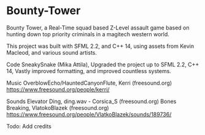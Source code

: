 # Bounty-Tower
Bounty Tower, a Real-Time squad based Z-Level assault game based on hunting down top priority criminals in a magitech western world.

This project was built with SFML 2.2, and C++ 14, using assets from Kevin Macleod, and various sound artists.

Code
SneakySnake (Mika Attila), Upgraded the project up to SFML 2.2, C++ 14, Vastly improved formatting, and improved countless systems.

Music
OverblowEcho/HauntedCanyonFlute, Kerri (freesound.org) https://www.freesound.org/people/kerri/

Sounds
Elevator Ding, ding.wav - Corsica_S (freesound.org)
Bones Breaking, VlatokoBlazek (freesound.org) https://www.freesound.org/people/VlatkoBlazek/sounds/189736/


Todo: Add credits
